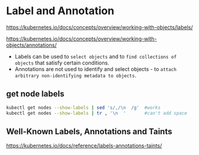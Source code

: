 # Label and Annotation

https://kubernetes.io/docs/concepts/overview/working-with-objects/labels/

https://kubernetes.io/docs/concepts/overview/working-with-objects/annotations/

- Labels can be used to `select objects` and to `find collections of objects` that satisfy certain conditions.
- Annotations are not used to identify and select objects - to `attach arbitrary non-identifying metadata to objects`.

## get node labels
```sh
kubectl get nodes --show-labels | sed 's/,/\n  /g'  #works
kubectl get nodes --show-labels | tr , '\n  '       #can't add space
```

## Well-Known Labels, Annotations and Taints
https://kubernetes.io/docs/reference/labels-annotations-taints/
